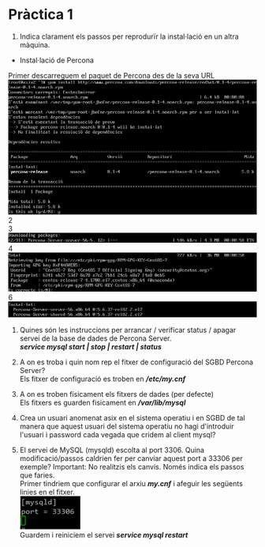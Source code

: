 # Pràctica 1

1. Indica clarament els passos per reprodurïr la instal·lació en un altra màquina.

- Instal·lació de Percona </br>

Primer descarreguem el paquet de Percona des de la seva URL
![install Percona in CentOS 7](img/Screenshot_1.png) </br>
2 </br>
3 </br>
![alt text](img/Screenshot_4.png) </br>
4 </br>
![alt text](img/Screenshot_5.png) </br>
6 </br>
![alt text](img/Screenshot_6.png) </br>

1. Quines són les instruccions per arrancar / verificar status / apagar servei de la base de dades de Percona Server. </br>
<b><i>service mysql start | stop | restart | status</i></b>

2. A on es troba i quin nom rep el fitxer de configuració del SGBD Percona Server? </br>
Els fitxer de configuració es troben en <b><i>/etc/my.cnf</i></b>

3. A on es troben físicament els fitxers de dades (per defecte) </br>
Els fitxers es guarden fisicament en <b><i>/var/lib/mysql</i></b>

4. Crea un usuari anomenat asix en el sistema operatiu i en SGBD de tal manera que aquest usuari del sistema operatiu no hagi d'introduir l'usuari i password cada vegada que cridem al client mysql? </br>


5. El servei de MySQL (mysqld) escolta al port 3306. Quina modificació/passos caldrien fer per canviar aquest port a 33306 per exemple? Important: No realitzis els canvis. Només indica els passos que faries. </br>
Primer tindriem que configurar el arxiu <b><i>my.cnf</i></b> i afeguir les següents linies en el fitxer. </br>
![alt text](img/Screenshot_7.png) </br>
Guardem i reiniciem el servei <b><i>service mysql restart</i></b>
